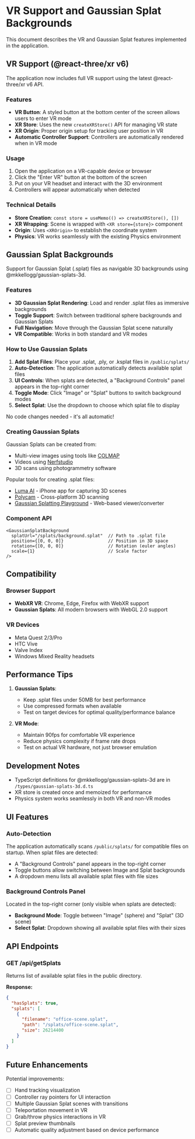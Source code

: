 # VR Support and Gaussian Splat Backgrounds

This document describes the VR and Gaussian Splat features implemented in the application.

## VR Support (@react-three/xr v6)

The application now includes full VR support using the latest @react-three/xr v6 API.

### Features

- **VR Button**: A styled button at the bottom center of the screen allows users to enter VR mode
- **XR Store**: Uses the new `createXRStore()` API for managing VR state
- **XR Origin**: Proper origin setup for tracking user position in VR
- **Automatic Controller Support**: Controllers are automatically rendered when in VR mode

### Usage

1. Open the application on a VR-capable device or browser
2. Click the "Enter VR" button at the bottom of the screen
3. Put on your VR headset and interact with the 3D environment
4. Controllers will appear automatically when detected

### Technical Details

- **Store Creation**: `const store = useMemo(() => createXRStore(), [])`
- **XR Wrapping**: Scene is wrapped with `<XR store={store}>` component
- **Origin**: Uses `<XROrigin>` to establish the coordinate system
- **Physics**: VR works seamlessly with the existing Physics environment

## Gaussian Splat Backgrounds

Support for Gaussian Splat (.splat) files as navigable 3D backgrounds using @mkkellogg/gaussian-splats-3d.

### Features

- **3D Gaussian Splat Rendering**: Load and render .splat files as immersive backgrounds
- **Toggle Support**: Switch between traditional sphere backgrounds and Gaussian Splats
- **Full Navigation**: Move through the Gaussian Splat scene naturally
- **VR Compatible**: Works in both standard and VR modes

### How to Use Gaussian Splats

1. **Add Splat Files**: Place your .splat, .ply, or .ksplat files in `/public/splats/`
2. **Auto-Detection**: The application automatically detects available splat files
3. **UI Controls**: When splats are detected, a "Background Controls" panel appears in the top-right corner
4. **Toggle Mode**: Click "Image" or "Splat" buttons to switch background modes
5. **Select Splat**: Use the dropdown to choose which splat file to display

No code changes needed - it's all automatic!

### Creating Gaussian Splats

Gaussian Splats can be created from:
- Multi-view images using tools like [COLMAP](https://colmap.github.io/)
- Videos using [Nerfstudio](https://docs.nerf.studio/)
- 3D scans using photogrammetry software

Popular tools for creating .splat files:
- [Luma AI](https://lumalabs.ai/) - iPhone app for capturing 3D scenes
- [Polycam](https://poly.cam/) - Cross-platform 3D scanning
- [Gaussian Splatting Playground](https://github.com/antimatter15/splat) - Web-based viewer/converter

### Component API

```tsx
<GaussianSplatBackground
  splatUrl="/splats/background.splat"  // Path to .splat file
  position={[0, 0, 0]}                 // Position in 3D space
  rotation={[0, 0, 0]}                 // Rotation (euler angles)
  scale={1}                            // Scale factor
/>
```

## Compatibility

### Browser Support
- **WebXR VR**: Chrome, Edge, Firefox with WebXR support
- **Gaussian Splats**: All modern browsers with WebGL 2.0 support

### VR Devices
- Meta Quest 2/3/Pro
- HTC Vive
- Valve Index
- Windows Mixed Reality headsets

## Performance Tips

1. **Gaussian Splats**:
   - Keep .splat files under 50MB for best performance
   - Use compressed formats when available
   - Test on target devices for optimal quality/performance balance

2. **VR Mode**:
   - Maintain 90fps for comfortable VR experience
   - Reduce physics complexity if frame rate drops
   - Test on actual VR hardware, not just browser emulation

## Development Notes

- TypeScript definitions for @mkkellogg/gaussian-splats-3d are in `/types/gaussian-splats-3d.d.ts`
- XR store is created once and memoized for performance
- Physics system works seamlessly in both VR and non-VR modes

## UI Features

### Auto-Detection
The application automatically scans `/public/splats/` for compatible files on startup. When splat files are detected:
- A "Background Controls" panel appears in the top-right corner
- Toggle buttons allow switching between Image and Splat backgrounds
- A dropdown menu lists all available splat files with file sizes

### Background Controls Panel
Located in the top-right corner (only visible when splats are detected):
- **Background Mode**: Toggle between "Image" (sphere) and "Splat" (3D scene)
- **Select Splat**: Dropdown showing all available splat files with their sizes

## API Endpoints

### GET /api/getSplats
Returns list of available splat files in the public directory.

**Response:**
```json
{
  "hasSplats": true,
  "splats": [
    {
      "filename": "office-scene.splat",
      "path": "/splats/office-scene.splat",
      "size": 26214400
    }
  ]
}
```

## Future Enhancements

Potential improvements:
- [ ] Hand tracking visualization
- [ ] Controller ray pointers for UI interaction
- [ ] Multiple Gaussian Splat scenes with transitions
- [ ] Teleportation movement in VR
- [ ] Grab/throw physics interactions in VR
- [ ] Splat preview thumbnails
- [ ] Automatic quality adjustment based on device performance
